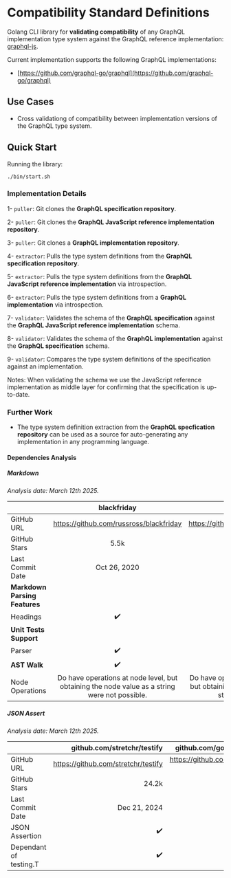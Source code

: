 # Compatibility Standard Definitions

Golang CLI library for **validating compatibility** of any GraphQL implementation type system against the GraphQL reference implementation: [graphql-js](https://github.com/graphql/graphql-js).

Current implementation supports the following GraphQL implementations:
- [https://github.com/graphql-go/graphql](https://github.com/graphql-go/graphql)

## Use Cases

- Cross validationg of compatibility between implementation versions of the GraphQL type system.

## Quick Start

Running the library:

```
./bin/start.sh
```

### Implementation Details


1- `puller`: Git clones the **GraphQL specification repository**.

2- `puller`: Git clones the **GraphQL JavaScript reference implementation repository**.

3- `puller`: Git clones a **GraphQL implementation repository**.

4- `extractor`: Pulls the type system definitions from the **GraphQL specification repository**.

5- `extractor`: Pulls the type system definitions from the **GraphQL JavaScript reference implementation** via introspection.

6- `extractor`: Pulls the type system definitions from a **GraphQL implementation** via introspection.

7- `validator`: Validates the schema of the **GraphQL specification** against the **GraphQL JavaScript reference implementation** schema.

8- `validator`: Validates the schema of the **GraphQL implementation** against the **GraphQL specification** schema.

9- `validator`: Compares the type system definitions of the specification against an implementation.


Notes: When validating the schema we use the JavaScript reference implementation as middle layer for confirming that the specification is up-to-date. 

### Further Work

- The type system definition extraction from the **GraphQL specfication repository** can be used as a source for auto-generating any implementation in any programming language.


#### Dependencies Analysis

##### Markdown

_Analysis date: March 12th 2025._

|               | blackfriday | goldmark | go/doc/comment |
| :---------------- | :------: | ----: |----: |
| GitHub URL        |   https://github.com/russross/blackfriday   | https://github.com/yuin/goldmark | https://pkg.go.dev/go/doc/comment |
| GitHub Stars           |   5.5k   | 3.9k | 126k |
| Last Commit Date           |   Oct 26, 2020   | Feb 18, 2025 | Apr 11, 2022 |
| **Markdown Parsing Features** |      |  | |
| Headings |   ✔️   | ✔️ | ✔️ |
| **Unit Tests Support** |      |  | |
| Parser |   ✔️   | ✔️ | ✔️ |
| **AST Walk** |   ✔️   | ✔️ | ✔️ | 
| Node Operations | Do have operations at node level, but obtaining the node value as a string were not possible. | Do have operations at node level, but obtaining the node value as a string were not possible. | Do have operations at node level, and it is possible to obtain the node value. |

##### JSON Assert

_Analysis date: March 12th 2025._

|               | github.com/stretchr/testify | github.com/google/go-cmp |
| :---------------- | ----: | ----: |
| GitHub URL        |  https://github.com/stretchr/testify | https://github.com/google/go-cmp |
| GitHub Stars           |   24.2k | 4.3k |
| Last Commit Date           |   Dec 21, 2024 | Jan 14, 2025 |
| JSON Assertion |  ✔️ | ✔️ |
| Dependant of testing.T | ✔️ | ❌ |



